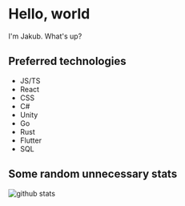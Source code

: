 # Hello, world

I'm Jakub. What's up?

## Preferred technologies
* JS/TS 
* React
* CSS
* C#
* Unity
* Go 
* Rust 
* Flutter
* SQL

## Some random unnecessary stats

![github stats](https://github-readme-stats.vercel.app/api?username=piratehacker&count_private=true)
